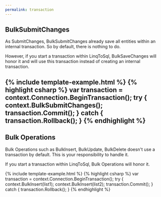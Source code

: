 ```yaml
---
permalink: transaction
---
```


## BulkSubmitChanges
As SubmitChanges, BulkSubmitChanges already save all entities within an internal transaction. So by default, there is nothing to do.

However, if you start a transaction within LinqToSql, BulkSaveChanges will honor it and will use this transaction instead of creating an internal transaction.

{% include template-example.html %} 
{% highlight csharp %}
var transaction = context.Connection.BeginTransaction();
try
{
	context.BulkSubmitChanges();
	transaction.Commit();
}
catch
{
	transaction.Rollback();
}
{% endhighlight %}
---

## Bulk Operations
Bulk Operations such as BulkInsert, BulkUpdate, BulkDelete doesn't use a transaction by default. This is your responsibility to handle it.

If you start a transaction within LinqToSql, Bulk Operations will honor it.

{% include template-example.html %} 
{% highlight csharp %}
var transaction = context.Connection.BeginTransaction();
try
{
	context.BulkInsert(list1);
	context.BulkInsert(list2);
	transaction.Commit();
}
catch
{
	transaction.Rollback();
}
{% endhighlight %}
